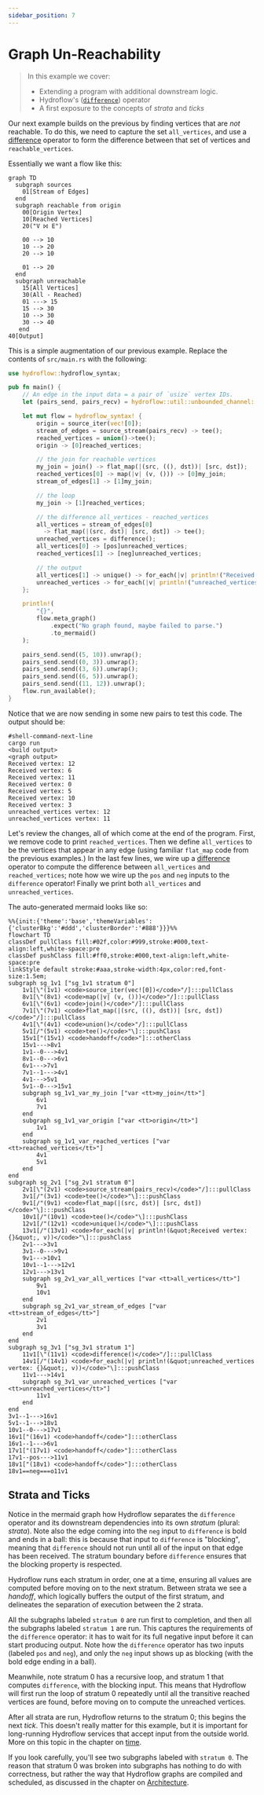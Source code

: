 ```yaml
---
sidebar_position: 7
---
```


# Graph Un-Reachability
> In this example we cover:
> * Extending a program with additional downstream logic.
> * Hydroflow's ([`difference`](../syntax/surface_ops_gen.md#difference)) operator
> * A first exposure to the concepts of _strata_ and _ticks_

Our next example builds on the previous by finding vertices that are _not_ reachable. To do this, we need to capture the set `all_vertices`, and use a [difference](../syntax/surface_ops_gen.md#difference) operator to form the difference between that set of vertices and `reachable_vertices`.

Essentially we want a flow like this:
```mermaid
graph TD
  subgraph sources
    01[Stream of Edges]
  end
  subgraph reachable from origin
    00[Origin Vertex]
    10[Reached Vertices]
    20("V ⨝ E")

    00 --> 10
    10 --> 20
    20 --> 10

    01 --> 20
  end
  subgraph unreachable
    15[All Vertices]
    30(All - Reached)
    01 ---> 15
    15 --> 30
    10 --> 30
    30 --> 40
   end
40[Output]
```

This is a simple augmentation of our previous example. Replace the contents of `src/main.rs` with the following:

```rust
use hydroflow::hydroflow_syntax;

pub fn main() {
    // An edge in the input data = a pair of `usize` vertex IDs.
    let (pairs_send, pairs_recv) = hydroflow::util::unbounded_channel::<(usize, usize)>();

    let mut flow = hydroflow_syntax! {
        origin = source_iter(vec![0]);
        stream_of_edges = source_stream(pairs_recv) -> tee();
        reached_vertices = union()->tee();
        origin -> [0]reached_vertices;

        // the join for reachable vertices
        my_join = join() -> flat_map(|(src, ((), dst))| [src, dst]);
        reached_vertices[0] -> map(|v| (v, ())) -> [0]my_join;
        stream_of_edges[1] -> [1]my_join;

        // the loop
        my_join -> [1]reached_vertices;

        // the difference all_vertices - reached_vertices
        all_vertices = stream_of_edges[0]
          -> flat_map(|(src, dst)| [src, dst]) -> tee();
        unreached_vertices = difference();
        all_vertices[0] -> [pos]unreached_vertices;
        reached_vertices[1] -> [neg]unreached_vertices;

        // the output
        all_vertices[1] -> unique() -> for_each(|v| println!("Received vertex: {}", v));
        unreached_vertices -> for_each(|v| println!("unreached_vertices vertex: {}", v));
    };

    println!(
        "{}",
        flow.meta_graph()
            .expect("No graph found, maybe failed to parse.")
            .to_mermaid()
    );

    pairs_send.send((5, 10)).unwrap();
    pairs_send.send((0, 3)).unwrap();
    pairs_send.send((3, 6)).unwrap();
    pairs_send.send((6, 5)).unwrap();
    pairs_send.send((11, 12)).unwrap();
    flow.run_available();
}
```
Notice that we are now sending in some new pairs to test this code. The output should be:
```console
#shell-command-next-line
cargo run
<build output>
<graph output>
Received vertex: 12
Received vertex: 6
Received vertex: 11
Received vertex: 0
Received vertex: 5
Received vertex: 10
Received vertex: 3
unreached_vertices vertex: 12
unreached_vertices vertex: 11
```

Let's review the changes, all of which come at the end of the program. First, 
we remove code to print `reached_vertices`. Then we define `all_vertices` to be
the vertices that appear in any edge (using familiar `flat_map` code from the previous 
examples.) In the last few lines, we wire up a 
[difference](../syntax/surface_ops_gen.md#difference) operator
to compute the difference between `all_vertices` and `reached_vertices`; note 
how we wire up the `pos` and `neg` inputs to the `difference` operator! 
Finally we print both `all_vertices` and `unreached_vertices`.

The auto-generated mermaid looks like so:
```mermaid
%%{init:{'theme':'base','themeVariables':{'clusterBkg':'#ddd','clusterBorder':'#888'}}}%%
flowchart TD
classDef pullClass fill:#02f,color:#999,stroke:#000,text-align:left,white-space:pre
classDef pushClass fill:#ff0,stroke:#000,text-align:left,white-space:pre
linkStyle default stroke:#aaa,stroke-width:4px,color:red,font-size:1.5em;
subgraph sg_1v1 ["sg_1v1 stratum 0"]
    1v1[\"(1v1) <code>source_iter(vec![0])</code>"/]:::pullClass
    8v1[\"(8v1) <code>map(|v| (v, ()))</code>"/]:::pullClass
    6v1[\"(6v1) <code>join()</code>"/]:::pullClass
    7v1[\"(7v1) <code>flat_map(|(src, ((), dst))| [src, dst])</code>"/]:::pullClass
    4v1[\"(4v1) <code>union()</code>"/]:::pullClass
    5v1[/"(5v1) <code>tee()</code>"\]:::pushClass
    15v1["(15v1) <code>handoff</code>"]:::otherClass
    15v1--->8v1
    1v1--0--->4v1
    8v1--0--->6v1
    6v1--->7v1
    7v1--1--->4v1
    4v1--->5v1
    5v1--0--->15v1
    subgraph sg_1v1_var_my_join ["var <tt>my_join</tt>"]
        6v1
        7v1
    end
    subgraph sg_1v1_var_origin ["var <tt>origin</tt>"]
        1v1
    end
    subgraph sg_1v1_var_reached_vertices ["var <tt>reached_vertices</tt>"]
        4v1
        5v1
    end
end
subgraph sg_2v1 ["sg_2v1 stratum 0"]
    2v1[\"(2v1) <code>source_stream(pairs_recv)</code>"/]:::pullClass
    3v1[/"(3v1) <code>tee()</code>"\]:::pushClass
    9v1[/"(9v1) <code>flat_map(|(src, dst)| [src, dst])</code>"\]:::pushClass
    10v1[/"(10v1) <code>tee()</code>"\]:::pushClass
    12v1[/"(12v1) <code>unique()</code>"\]:::pushClass
    13v1[/"(13v1) <code>for_each(|v| println!(&quot;Received vertex: {}&quot;, v))</code>"\]:::pushClass
    2v1--->3v1
    3v1--0--->9v1
    9v1--->10v1
    10v1--1--->12v1
    12v1--->13v1
    subgraph sg_2v1_var_all_vertices ["var <tt>all_vertices</tt>"]
        9v1
        10v1
    end
    subgraph sg_2v1_var_stream_of_edges ["var <tt>stream_of_edges</tt>"]
        2v1
        3v1
    end
end
subgraph sg_3v1 ["sg_3v1 stratum 1"]
    11v1[\"(11v1) <code>difference()</code>"/]:::pullClass
    14v1[/"(14v1) <code>for_each(|v| println!(&quot;unreached_vertices vertex: {}&quot;, v))</code>"\]:::pushClass
    11v1--->14v1
    subgraph sg_3v1_var_unreached_vertices ["var <tt>unreached_vertices</tt>"]
        11v1
    end
end
3v1--1--->16v1
5v1--1--->18v1
10v1--0--->17v1
16v1["(16v1) <code>handoff</code>"]:::otherClass
16v1--1--->6v1
17v1["(17v1) <code>handoff</code>"]:::otherClass
17v1--pos--->11v1
18v1["(18v1) <code>handoff</code>"]:::otherClass
18v1==neg===o11v1
```

## Strata and Ticks
Notice in the mermaid graph how Hydroflow separates the `difference` operator and its downstream dependencies into its own
_stratum_ (plural: _strata_). Note also the edge coming into the `neg` input to `difference` is bold and ends in a ball: this is because that input to `difference` is
"blocking", meaning that `difference` should not run until all of the input on that edge has been received.
The stratum boundary before `difference` ensures that the blocking property is respected.

Hydroflow runs each stratum
in order, one at a time, ensuring all values are computed
before moving on to the next stratum. Between strata we see a _handoff_, which logically buffers the 
output of the first stratum, and delineates the separation of execution between the 2 strata.

All the subgraphs labeled `stratum 0` are run first to completion, 
and then all the subgraphs labeled `stratum 1` are run. This captures the requirements of the `difference` operator: it has to wait for its full negative input before it can start producing output. Note
how the `difference` operator has two inputs (labeled `pos` and `neg`), and only the `neg` input shows up as blocking (with the bold edge ending in a ball).

Meanwhile, note stratum 0 has a recursive loop, and stratum 1 that computes `difference`, with the blocking input. This means that Hydroflow will first run the loop of stratum 0 repeatedly until all the transitive reached vertices are found, before moving on to compute the unreached vertices.

After all strata are run, Hydroflow returns to the stratum 0; this begins the next _tick_. This doesn't really matter for this example, but it is important for long-running Hydroflow services that accept input from the outside world. More on this topic in the chapter on [time](../concepts/life_and_times.md).


If you look carefully, you'll see two subgraphs labeled with `stratum 0`. The reason that stratum 0 was broken into subgraphs has nothing to do with
correctness, but rather the way that Hydroflow graphs are compiled and scheduled, as 
discussed in the chapter on [Architecture](../architecture/index.md).


